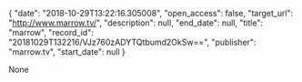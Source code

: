 {
  "date": "2018-10-29T13:22:16.305008", 
  "open_access": false, 
  "target_url": "http://www.marrow.tv/", 
  "description": null, 
  "end_date": null, 
  "title": "marrow", 
  "record_id": "20181029T132216/VJz760zADYTQtbumd2OkSw==", 
  "publisher": "marrow.tv", 
  "start_date": null
}

None